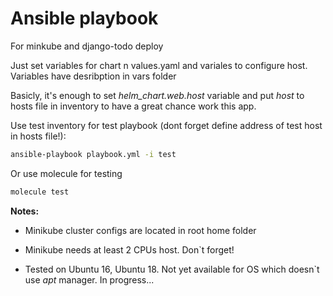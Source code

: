 
# Ansible playbook
For minkube and django-todo deploy

Just set variables for chart n values.yaml and variales to configure host. 
Variables have desribption in vars folder

Basicly, it's enough to set *helm_chart.web.host* variable and put *host* to hosts file in inventory to have a great chance work this app.

Use test inventory for test playbook (dont forget define address of test host in hosts file!):


```bash
ansible-playbook playbook.yml -i test
```

Or use  molecule for testing
```bash
molecule test
```

**Notes:** 
- Minikube cluster configs are located in root home folder

- Minikube needs at least 2 CPUs host. Don`t forget!

- Tested on Ubuntu 16, Ubuntu 18. Not yet available for OS which doesn`t use _apt_ manager. In progress...